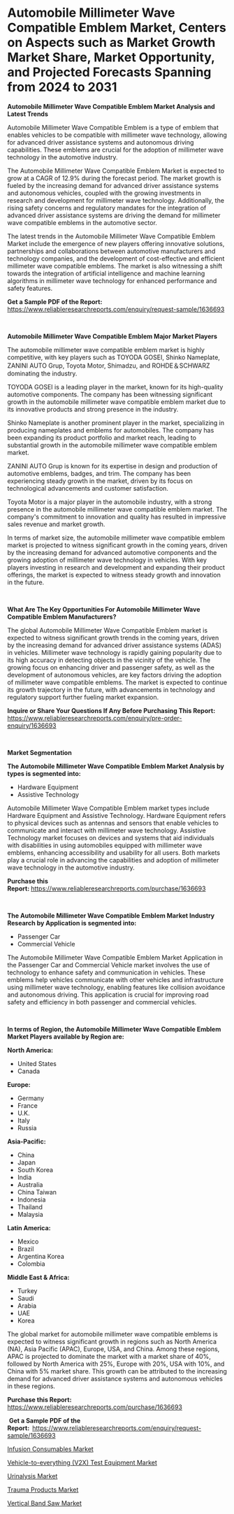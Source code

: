 <p><h1>Automobile Millimeter Wave Compatible Emblem Market, Centers on Aspects such as Market Growth Market Share, Market Opportunity, and Projected Forecasts Spanning from 2024 to 2031</h1></p><p><strong>Automobile Millimeter Wave Compatible Emblem Market Analysis and Latest Trends</strong></p>
<p><p>Automobile Millimeter Wave Compatible Emblem is a type of emblem that enables vehicles to be compatible with millimeter wave technology, allowing for advanced driver assistance systems and autonomous driving capabilities. These emblems are crucial for the adoption of millimeter wave technology in the automotive industry.</p><p>The Automobile Millimeter Wave Compatible Emblem Market is expected to grow at a CAGR of 12.9% during the forecast period. The market growth is fueled by the increasing demand for advanced driver assistance systems and autonomous vehicles, coupled with the growing investments in research and development for millimeter wave technology. Additionally, the rising safety concerns and regulatory mandates for the integration of advanced driver assistance systems are driving the demand for millimeter wave compatible emblems in the automotive sector.</p><p>The latest trends in the Automobile Millimeter Wave Compatible Emblem Market include the emergence of new players offering innovative solutions, partnerships and collaborations between automotive manufacturers and technology companies, and the development of cost-effective and efficient millimeter wave compatible emblems. The market is also witnessing a shift towards the integration of artificial intelligence and machine learning algorithms in millimeter wave technology for enhanced performance and safety features.</p></p>
<p><strong>Get a Sample PDF of the Report:&nbsp;</strong> <a href="https://www.reliableresearchreports.com/enquiry/request-sample/1636693">https://www.reliableresearchreports.com/enquiry/request-sample/1636693</a></p>
<p>&nbsp;</p>
<p><strong>Automobile Millimeter Wave Compatible Emblem Major Market Players</strong></p>
<p><p>The automobile millimeter wave compatible emblem market is highly competitive, with key players such as TOYODA GOSEI, Shinko Nameplate, ZANINI AUTO Grup, Toyota Motor, Shimadzu, and ROHDE＆SCHWARZ dominating the industry.</p><p>TOYODA GOSEI is a leading player in the market, known for its high-quality automotive components. The company has been witnessing significant growth in the automobile millimeter wave compatible emblem market due to its innovative products and strong presence in the industry.</p><p>Shinko Nameplate is another prominent player in the market, specializing in producing nameplates and emblems for automobiles. The company has been expanding its product portfolio and market reach, leading to substantial growth in the automobile millimeter wave compatible emblem market.</p><p>ZANINI AUTO Grup is known for its expertise in design and production of automotive emblems, badges, and trim. The company has been experiencing steady growth in the market, driven by its focus on technological advancements and customer satisfaction.</p><p>Toyota Motor is a major player in the automobile industry, with a strong presence in the automobile millimeter wave compatible emblem market. The company's commitment to innovation and quality has resulted in impressive sales revenue and market growth.</p><p>In terms of market size, the automobile millimeter wave compatible emblem market is projected to witness significant growth in the coming years, driven by the increasing demand for advanced automotive components and the growing adoption of millimeter wave technology in vehicles. With key players investing in research and development and expanding their product offerings, the market is expected to witness steady growth and innovation in the future.</p></p>
<p>&nbsp;</p>
<p><strong>What Are The Key Opportunities For Automobile Millimeter Wave Compatible Emblem Manufacturers?</strong></p>
<p><p>The global Automobile Millimeter Wave Compatible Emblem market is expected to witness significant growth trends in the coming years, driven by the increasing demand for advanced driver assistance systems (ADAS) in vehicles. Millimeter wave technology is rapidly gaining popularity due to its high accuracy in detecting objects in the vicinity of the vehicle. The growing focus on enhancing driver and passenger safety, as well as the development of autonomous vehicles, are key factors driving the adoption of millimeter wave compatible emblems. The market is expected to continue its growth trajectory in the future, with advancements in technology and regulatory support further fueling market expansion.</p></p>
<p><strong>Inquire or Share Your Questions If Any Before Purchasing This Report:</strong> <a href="https://www.reliableresearchreports.com/enquiry/pre-order-enquiry/1636693">https://www.reliableresearchreports.com/enquiry/pre-order-enquiry/1636693</a></p>
<p>&nbsp;</p>
<p><strong>Market Segmentation</strong></p>
<p><strong>The Automobile Millimeter Wave Compatible Emblem Market Analysis by types is segmented into:</strong></p>
<p><ul><li>Hardware Equipment</li><li>Assistive Technology</li></ul></p>
<p><p>Automobile Millimeter Wave Compatible Emblem market types include Hardware Equipment and Assistive Technology. Hardware Equipment refers to physical devices such as antennas and sensors that enable vehicles to communicate and interact with millimeter wave technology. Assistive Technology market focuses on devices and systems that aid individuals with disabilities in using automobiles equipped with millimeter wave emblems, enhancing accessibility and usability for all users. Both markets play a crucial role in advancing the capabilities and adoption of millimeter wave technology in the automotive industry.</p></p>
<p><strong>Purchase this Report:&nbsp;</strong><a href="https://www.reliableresearchreports.com/purchase/1636693">https://www.reliableresearchreports.com/purchase/1636693</a></p>
<p>&nbsp;</p>
<p><strong>The Automobile Millimeter Wave Compatible Emblem Market Industry Research by Application is segmented into:</strong></p>
<p><ul><li>Passenger Car</li><li>Commercial Vehicle</li></ul></p>
<p><p>The Automobile Millimeter Wave Compatible Emblem Market Application in the Passenger Car and Commercial Vehicle market involves the use of technology to enhance safety and communication in vehicles. These emblems help vehicles communicate with other vehicles and infrastructure using millimeter wave technology, enabling features like collision avoidance and autonomous driving. This application is crucial for improving road safety and efficiency in both passenger and commercial vehicles.</p></p>
<p>&nbsp;</p>
<p><strong>In terms of Region, the Automobile Millimeter Wave Compatible Emblem Market Players available by Region are:</strong></p>
<p>
    <p> <strong> North America: </strong>
        <ul>
            <li>United States</li>
            <li>Canada</li>
        </ul>
        </p> 
    <p> <strong> Europe: </strong>
        <ul>
            <li>Germany</li>
            <li>France</li>
            <li>U.K.</li>
            <li>Italy</li>
            <li>Russia</li>
        </ul>
        </p> 
    <p> <strong> Asia-Pacific: </strong>
        <ul>
            <li>China</li>
            <li>Japan</li>
            <li>South Korea</li>
            <li>India</li>
            <li>Australia</li>
            <li>China Taiwan</li>
            <li>Indonesia</li>
            <li>Thailand</li>
            <li>Malaysia</li>
        </ul>
        </p> 
    <p> <strong> Latin America: </strong>
        <ul>
            <li>Mexico</li>
            <li>Brazil</li>
            <li>Argentina Korea</li>
            <li>Colombia</li>
        </ul>
        </p> 
    <p> <strong> Middle East & Africa: </strong>
        <ul>
            <li>Turkey</li>
            <li>Saudi</li>
            <li>Arabia</li>
            <li>UAE</li>
            <li>Korea</li>
        </ul>
    </p>
    </p>
<p><p>The global market for automobile millimeter wave compatible emblems is expected to witness significant growth in regions such as North America (NA), Asia Pacific (APAC), Europe, USA, and China. Among these regions, APAC is projected to dominate the market with a market share of 40%, followed by North America with 25%, Europe with 20%, USA with 10%, and China with 5% market share. This growth can be attributed to the increasing demand for advanced driver assistance systems and autonomous vehicles in these regions.</p></p>
<p><strong>Purchase this Report: </strong><a href="https://www.reliableresearchreports.com/purchase/1636693">https://www.reliableresearchreports.com/purchase/1636693</a></p>
<p>&nbsp;<strong>Get a Sample PDF of the Report:&nbsp;&nbsp;</strong><a href="https://www.reliableresearchreports.com/enquiry/request-sample/1636693">https://www.reliableresearchreports.com/enquiry/request-sample/1636693</a></p>
<p><strong></strong></p>
<p><p><a href="https://medium.com/@tammyjones1939/infusion-consumables-market-insights-into-market-cagr-market-trends-and-growth-strategies-15ca93bc12d2">Infusion Consumables Market</a></p><p><a href="https://issuu.com/reportprime-2/docs/vehicle-to-everything-v2x-test-equipment-market-si">Vehicle-to-everything (V2X) Test Equipment Market</a></p><p><a href="https://medium.com/@itzelheller546/urinalysis-market-report-reveals-the-latest-trends-and-growth-opportunities-of-this-market-1d5dc5e3e645">Urinalysis Market</a></p><p><a href="https://medium.com/@itzelheller546/trauma-products-market-competitive-analysis-market-trends-and-forecast-to-2031-390b507bf533">Trauma Products Market</a></p><p><a href="https://issuu.com/reportprime-2/docs/vertical-band-saw-market-size-2030.pptx">Vertical Band Saw Market</a></p></p>